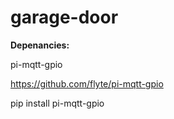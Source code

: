 # garage-door  



**Depenancies:**

pi-mqtt-gpio  

https://github.com/flyte/pi-mqtt-gpio 

pip install pi-mqtt-gpio

